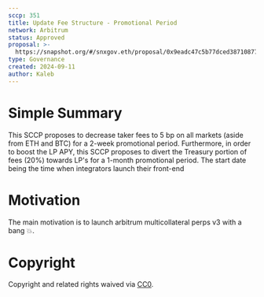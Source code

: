 ```yaml
---
sccp: 351
title: Update Fee Structure - Promotional Period
network: Arbitrum
status: Approved
proposal: >-
  https://snapshot.org/#/snxgov.eth/proposal/0x9eadc47c5b77dced3871087776bfaf1216c1401ae9c6fbd8e0ce53595c831ed8
type: Governance
created: 2024-09-11
author: Kaleb
---
```


# Simple Summary

This SCCP proposes to decrease taker fees to 5 bp on all markets (aside from ETH and BTC) for a 2-week promotional period. Furthermore, in order to boost the LP APY, this SCCP proposes to divert the Treasury portion of fees (20%) towards LP's for a 1-month promotional period.
The start date being the time when integrators launch their front-end

# Motivation

The main motivation is to launch arbitrum multicollateral  perps v3 with a bang 💥.

# Copyright
Copyright and related rights waived via [CC0](https://creativecommons.org/publicdomain/zero/1.0/).
